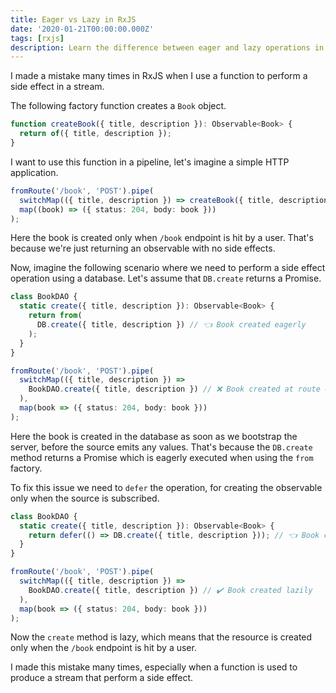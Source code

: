 ```yaml
---
title: Eager vs Lazy in RxJS
date: '2020-01-21T00:00:00.000Z'
tags: [rxjs]
description: Learn the difference between eager and lazy operations in RxJS and how to avoid common mistakes.
---
```


I made a mistake many times in RxJS when I use a function to perform a side effect in a stream.

The following factory function creates a `Book` object.

```ts
function createBook({ title, description }): Observable<Book> {
  return of({ title, description });
}
```

I want to use this function in a pipeline, let's imagine a simple HTTP application.

```ts
fromRoute('/book', 'POST').pipe(
  switchMap(({ title, description }) => createBook({ title, description })),
  map((book) => ({ status: 204, body: book }))
);
```

Here the book is created only when `/book` endpoint is hit by a user. That's because we're just returning an observable with no side effects.

Now, imagine the following scenario where we need to perform a side effect operation using a database. Let's assume that `DB.create` returns a Promise.

```ts
class BookDAO {
  static create({ title, description }): Observable<Book> {
    return from(
      DB.create({ title, description }) // 👈 Book created eagerly
    );
  }
}

fromRoute('/book', 'POST').pipe(
  switchMap(({ title, description }) =>
    BookDAO.create({ title, description }) // ❌ Book created at route evaluation
  ),
  map(book => ({ status: 204, body: book }))
);
```

Here the book is created in the database as soon as we bootstrap the server, before the source emits any values. That's because the `DB.create` method returns a Promise which is eagerly executed when using the `from` factory.

To fix this issue we need to `defer` the operation, for creating the observable only when the source is subscribed.

```ts
class BookDAO {
  static create({ title, description }): Observable<Book> {
    return defer(() => DB.create({ title, description })); // 👈 Book creation is deferred
  }
}

fromRoute('/book', 'POST').pipe(
  switchMap(({ title, description }) =>
    BookDAO.create({ title, description }) // ✔️ Book created lazily
  ),
  map(book => ({ status: 204, body: book }))
);
```

Now the `create` method is lazy, which means that the resource is created only when the `/book` endpoint is hit by a user.

I made this mistake many times, especially when a function is used to produce a stream that perform a side effect.
